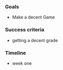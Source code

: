### Goals

-   Make a decent Game

### Success criteria

- getting a decent grade 

### Timeline

- week one

